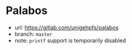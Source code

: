 # Palabos

- url: <https://gitlab.com/unigehpfs/palabos>
- branch: `master`
- note: `printf` support is temporarily disabled
